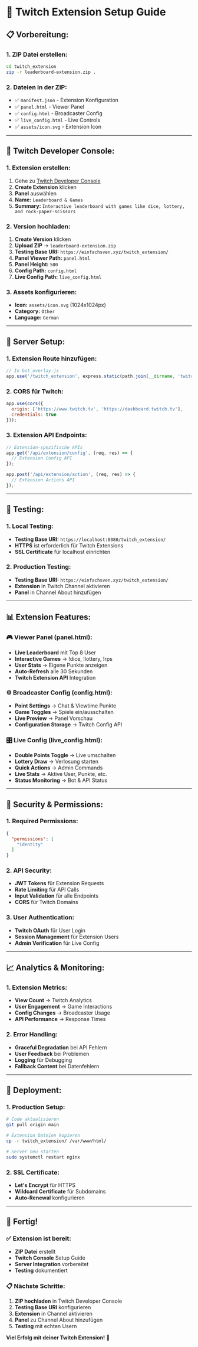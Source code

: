 # 🚀 Twitch Extension Setup Guide

## 📋 **Vorbereitung:**

### **1. ZIP Datei erstellen:**
```bash
cd twitch_extension
zip -r leaderboard-extension.zip .
```

### **2. Dateien in der ZIP:**
- ✅ `manifest.json` - Extension Konfiguration
- ✅ `panel.html` - Viewer Panel
- ✅ `config.html` - Broadcaster Config
- ✅ `live_config.html` - Live Controls
- ✅ `assets/icon.svg` - Extension Icon

---

## 🎯 **Twitch Developer Console:**

### **1. Extension erstellen:**
1. Gehe zu [Twitch Developer Console](https://dev.twitch.tv/console/extensions)
2. **Create Extension** klicken
3. **Panel** auswählen
4. **Name:** `Leaderboard & Games`
5. **Summary:** `Interactive leaderboard with games like dice, lottery, and rock-paper-scissors`

### **2. Version hochladen:**
1. **Create Version** klicken
2. **Upload ZIP** → `leaderboard-extension.zip`
3. **Testing Base URI:** `https://einfachsven.xyz/twitch_extension/`
4. **Panel Viewer Path:** `panel.html`
5. **Panel Height:** `500`
6. **Config Path:** `config.html`
7. **Live Config Path:** `live_config.html`

### **3. Assets konfigurieren:**
- **Icon:** `assets/icon.svg` (1024x1024px)
- **Category:** `Other`
- **Language:** `German`

---

## 🔧 **Server Setup:**

### **1. Extension Route hinzufügen:**
```javascript
// In bot_overlay.js
app.use('/twitch_extension', express.static(path.join(__dirname, 'twitch_extension')));
```

### **2. CORS für Twitch:**
```javascript
app.use(cors({
  origin: ['https://www.twitch.tv', 'https://dashboard.twitch.tv'],
  credentials: true
}));
```

### **3. Extension API Endpoints:**
```javascript
// Extension-spezifische APIs
app.get('/api/extension/config', (req, res) => {
  // Extension Config API
});

app.post('/api/extension/action', (req, res) => {
  // Extension Actions API
});
```

---

## 🧪 **Testing:**

### **1. Local Testing:**
- **Testing Base URI:** `https://localhost:8080/twitch_extension/`
- **HTTPS** ist erforderlich für Twitch Extensions
- **SSL Certificate** für localhost einrichten

### **2. Production Testing:**
- **Testing Base URI:** `https://einfachsven.xyz/twitch_extension/`
- **Extension** in Twitch Channel aktivieren
- **Panel** in Channel About hinzufügen

---

## 📊 **Extension Features:**

### **🎮 Viewer Panel (panel.html):**
- **Live Leaderboard** mit Top 8 User
- **Interactive Games** → !dice, !lottery, !rps
- **User Stats** → Eigene Punkte anzeigen
- **Auto-Refresh** alle 30 Sekunden
- **Twitch Extension API** Integration

### **⚙️ Broadcaster Config (config.html):**
- **Point Settings** → Chat & Viewtime Punkte
- **Game Toggles** → Spiele ein/ausschalten
- **Live Preview** → Panel Vorschau
- **Configuration Storage** → Twitch Config API

### **🎛️ Live Config (live_config.html):**
- **Double Points Toggle** → Live umschalten
- **Lottery Draw** → Verlosung starten
- **Quick Actions** → Admin Commands
- **Live Stats** → Aktive User, Punkte, etc.
- **Status Monitoring** → Bot & API Status

---

## 🔐 **Security & Permissions:**

### **1. Required Permissions:**
```json
{
  "permissions": [
    "identity"
  ]
}
```

### **2. API Security:**
- **JWT Tokens** für Extension Requests
- **Rate Limiting** für API Calls
- **Input Validation** für alle Endpoints
- **CORS** für Twitch Domains

### **3. User Authentication:**
- **Twitch OAuth** für User Login
- **Session Management** für Extension Users
- **Admin Verification** für Live Config

---

## 📈 **Analytics & Monitoring:**

### **1. Extension Metrics:**
- **View Count** → Twitch Analytics
- **User Engagement** → Game Interactions
- **Config Changes** → Broadcaster Usage
- **API Performance** → Response Times

### **2. Error Handling:**
- **Graceful Degradation** bei API Fehlern
- **User Feedback** bei Problemen
- **Logging** für Debugging
- **Fallback Content** bei Datenfehlern

---

## 🚀 **Deployment:**

### **1. Production Setup:**
```bash
# Code aktualisieren
git pull origin main

# Extension Dateien kopieren
cp -r twitch_extension/ /var/www/html/

# Server neu starten
sudo systemctl restart nginx
```

### **2. SSL Certificate:**
- **Let's Encrypt** für HTTPS
- **Wildcard Certificate** für Subdomains
- **Auto-Renewal** konfigurieren

---

## 🎉 **Fertig!**

### **✅ Extension ist bereit:**
- **ZIP Datei** erstellt
- **Twitch Console** Setup Guide
- **Server Integration** vorbereitet
- **Testing** dokumentiert

### **📋 Nächste Schritte:**
1. **ZIP hochladen** in Twitch Developer Console
2. **Testing Base URI** konfigurieren
3. **Extension** in Channel aktivieren
4. **Panel** zu Channel About hinzufügen
5. **Testing** mit echten Usern

**Viel Erfolg mit deiner Twitch Extension!** 🚀

